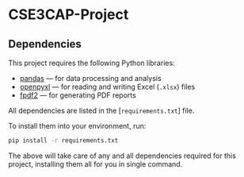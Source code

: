# CSE3CAP-Project

## Dependencies

This project requires the following Python libraries:

- [pandas](https://pandas.pydata.org/) — for data processing and analysis  
- [openpyxl](https://openpyxl.readthedocs.io/) — for reading and writing Excel (`.xlsx`) files  
- [fpdf2](https://py-pdf.github.io/fpdf2/) — for generating PDF reports  

All dependencies are listed in the [`requirements.txt`] file.  

To install them into your environment, run:

```bash
pip install -r requirements.txt
```
The above will take care of any and all dependencies required for this project, installing them all for you in single command.